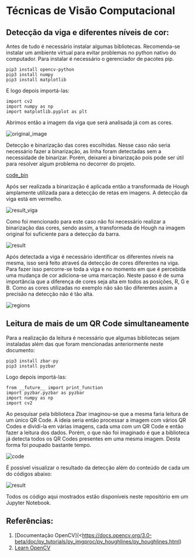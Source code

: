 # Técnicas de Visão Computacional

## Detecção da viga e diferentes níveis de cor:
Antes de tudo é necessário instalar algumas bibliotecas. Recomenda-se instalar um ambiente virtual para evitar problemas no python nativo do computador. Para instalar é necessário o gerenciador de pacotes pip.

```
pip3 install opencv-python
pip3 install numpy
pip3 install matplotlib
```
E logo depois importá-las:
```
import cv2
import numpy as np
import matplotlib.pyplot as plt
```
Abrimos então a imagem da viga que será analisada já com as cores.

![original_image](images/openImageViga.png)

Detecção e binarização das cores escolhidas. Nesse caso não seria necessário fazer a binarização, as linha foram detectadas sem a necessidade de binarizar. Porém, deixarei a binarização pois pode ser útil para resolver algum problema no decorrer do projeto.

[code_bin](images/binarizeViga.png)

Após ser realizada a binarização é aplicada então a transformada de Hough amplamente utilizada para a detecção de retas em imagens. A detecção da viga está em vermelho.

![result_viga](images/resultBinarizeViga.png)

Como foi mencionado para este caso não foi necessário realizar a binarização das cores, sendo assim, a transformada de Hough na imagem original foi suficiente para a detecção da barra.

![result](images/detectOriginalViga.png)

Após detectada a viga é necessário identificar os diferentes níveis na mesma, isso será feito atraveś da detecção de cores diferentes na viga.
Para fazer isso percorre-se toda a viga e no momento em que é percebida uma mudança de cor adiciona-se uma marcação. Neste passo é de suma importância que a diferença de cores seja alta em todos as posições, R, G e B. Como as cores utilizadas no exemplo  não são tão diferentes assim a precisão na detecção não é tão alta.

![regions](images/dividedViga.png)

## Leitura de mais de um QR Code simultaneamente

Para a realização da leitura é necessário que algumas bibliotecas sejam instaladas além das que foram mencionadas anteriormente neste documento:
```
pip3 install zbar-py
pip3 install pyzbar
```
Logo depois importá-las:

```
from __future__ import print_function
import pyzbar.pyzbar as pyzbar
import numpy as np
import cv2
```

Ao pesquisar pela biblioteca Zbar imaginou-se que a mesma faria leitura de um único QR Code. A ideia seria então processar a imagem com vários QR Codes e dividí-la em várias imagens, cada uma com um QR Code e então fazer a leitura dos dados. Porém, o que não foi imaginado é que a biblioteca já detecta todos os QR Codes presentes em uma mesma imagem. Desta forma foi poupado bastante tempo.

![code](images/openQRCode.png) 

É possível visualizar o resultado da detecção além do conteúdo de cada um do  códigos abaixo:

![result](images/resultQRCode.png)

Todos os código aqui mostrados estão disponíveis neste repositório em um Jupyter Notebook.

## Referências:
1. [Documentação OpenCV](<https://docs.opencv.org/3.0-beta/doc/py_tutorials/py_imgproc/py_houghlines/py_houghlines.html)
2. [Learn OpenCV](https://www.learnopencv.com/barcode-and-qr-code-scanner-using-zbar-and-opencv/)
